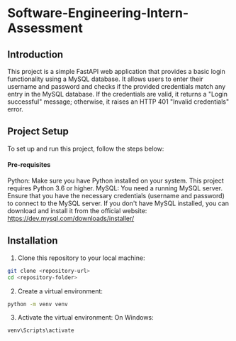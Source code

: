 # Software-Engineering-Intern-Assessment

## Introduction
This project is a simple FastAPI web application that provides a basic login functionality using a MySQL database. It allows users to enter their username and password and checks if the provided credentials match any entry in the MySQL database. If the credentials are valid, it returns a "Login successful" message; otherwise, it raises an HTTP 401 "Invalid credentials" error. <br> 

## Project Setup
To set up and run this project, follow the steps below:
#### Pre-requisites
Python: Make sure you have Python installed on your system. This project requires Python 3.6 or higher.
MySQL: You need a running MySQL server. Ensure that you have the necessary credentials (username and password) to connect to the MySQL server. If you don't have MySQL installed, you can download and install it from the official website: https://dev.mysql.com/downloads/installer/

## Installation
1. Clone this repository to your local machine:
```sh
git clone <repository-url>
cd <repository-folder>
```
2. Create a virtual environment:
```sh
python -m venv venv
```
3. Activate the virtual environment:
On Windows:
```sh
venv\Scripts\activate
```
